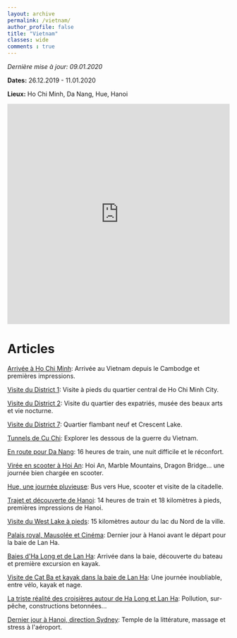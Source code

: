 ```yaml
---
layout: archive
permalink: /vietnam/
author_profile: false
title: "Vietnam"
classes: wide
comments : true
---
```


*Dernière mise à jour: 09.01.2020*

**Dates:** 26.12.2019 - 11.01.2020

**Lieux:** Ho Chi Minh, Da Nang, Hue, Hanoi

<iframe src="https://www.google.com/maps/d/u/0/embed?mid=1O-fZeTVi0HJAGkTBRXkIbMf7t7TRkJ3U" width="100%" height="500" frameBorder="0"></iframe>

<br>

# Articles

[Arrivée à Ho Chi Minh](https://maelfabien.github.io/vietnam_0/): Arrivée au Vietnam depuis le Cambodge et premières impressions.

[Visite du District 1](https://maelfabien.github.io/vietnam_1/): Visite à pieds du quartier central de Ho Chi Minh City.

[Visite du District 2](https://maelfabien.github.io/vietnam_2/): Visite du quartier des expatriés, musée des beaux arts et vie nocturne.

[Visite du District 7](https://maelfabien.github.io/vietnam_3/): Quartier flambant neuf et Crescent Lake.

[Tunnels de Cu Chi](https://maelfabien.github.io/vietnam_4/): Explorer les dessous de la guerre du Vietnam.

[En route pour Da Nang](https://maelfabien.github.io/vietnam_5/): 16 heures de train, une nuit difficile et le réconfort.

[Virée en scooter à Hoi An](https://maelfabien.github.io/vietnam_6/): Hoi An, Marble Mountains, Dragon Bridge... une journée bien chargée en scooter.

[Hue, une journée pluvieuse](https://maelfabien.github.io/vietnam_7/): Bus vers Hue, scooter et visite de la citadelle.

[Trajet et découverte de Hanoi](https://maelfabien.github.io/vietnam_8/): 14 heures de train et 18 kilomètres à pieds, premières impressions de Hanoi.

[Visite du West Lake à pieds](https://maelfabien.github.io/vietnam_9/): 15 kilomètres autour du lac du Nord de la ville.

[Palais royal, Mausolée et Cinéma](https://maelfabien.github.io/vietnam_10/): Dernier jour à Hanoi avant le départ pour la baie de Lan Ha.

[Baies d'Ha Long et de Lan Ha](https://maelfabien.github.io/vietnam_11/): Arrivée dans la baie, découverte du bateau et première excursion en kayak.

[Visite de Cat Ba et kayak dans la baie de Lan Ha](https://maelfabien.github.io/vietnam_12/): Une journée inoubliable, entre vélo, kayak et nage.

[La triste réalité des croisières autour de Ha Long et Lan Ha](https://maelfabien.github.io/vietnam_13/): Pollution, sur-pêche, constructions betonnées...

[Dernier jour à Hanoi, direction Sydney](https://maelfabien.github.io/vietnam_14/): Temple de la littérature, massage et stress à l'aéroport.